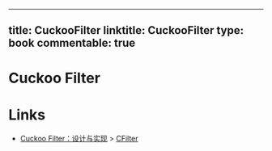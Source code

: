 
---
title: CuckooFilter
linktitle: CuckooFilter
type: book
commentable: true
---

# Cuckoo Filter

# Links

- [Cuckoo Filter：设计与实现](http://coolshell.cn/articles/17225.html) > [CFilter](https://github.com/irfansharif/cfilter)

    